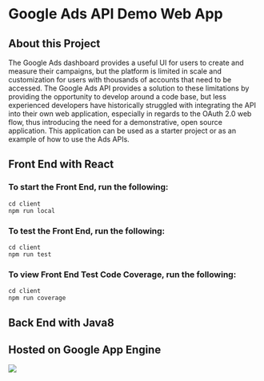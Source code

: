 # Google Ads API Demo Web App

## About this Project
The Google Ads dashboard provides a useful UI for users to create and measure their campaigns, but the platform is limited in scale and customization for users with thousands of accounts that need to be accessed. The Google Ads API provides a solution to these limitations by providing the opportunity to develop around a code base, but less experienced developers have historically struggled with integrating the API into their own web application, especially in regards to the OAuth 2.0 web flow, thus introducing the need for a demonstrative, open source application. This application can be used as a starter project or as an example of how to use the Ads APIs.

## Front End with React

### To start the Front End, run the following:

`cd client`  
`npm run local`

### To test the Front End, run the following:

`cd client`  
`npm run test`

### To view Front End Test Code Coverage, run the following:

`cd client`  
`npm run coverage`

## Back End with Java8

## Hosted on Google App Engine

<img src="https://lh3.googleusercontent.com/zJC6NArcX0z6g52VXToy-pdmtfWcjgEyVDXTZg_uH1x5ljaWfMmgjVS7fFCu_Cw0cgLGv4bLWz8zsnENsiUnjhvrQ8FeeqdQtccf_n4Upg=w672-h16383-o">
